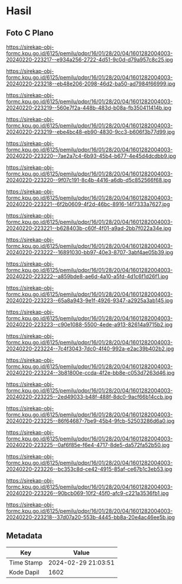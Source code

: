 # Hasil

## Foto C Plano

https://sirekap-obj-formc.kpu.go.id/6125/pemilu/pdpr/16/01/28/20/04/1601282004003-20240220-223217--e934a256-2722-4d51-9c0d-d79a957c8c25.jpg

https://sirekap-obj-formc.kpu.go.id/6125/pemilu/pdpr/16/01/28/20/04/1601282004003-20240220-223218--eb48e206-2098-46d2-ba50-ad7984f66999.jpg

https://sirekap-obj-formc.kpu.go.id/6125/pemilu/pdpr/16/01/28/20/04/1601282004003-20240220-223219--560e7f2a-448b-483d-b08a-fb350411414b.jpg

https://sirekap-obj-formc.kpu.go.id/6125/pemilu/pdpr/16/01/28/20/04/1601282004003-20240220-223219--ebe4bc48-eb90-4830-9cc3-b606f3b77d99.jpg

https://sirekap-obj-formc.kpu.go.id/6125/pemilu/pdpr/16/01/28/20/04/1601282004003-20240220-223220--7ae2a7c4-6b93-45b4-b677-4e45d4dcdbb9.jpg

https://sirekap-obj-formc.kpu.go.id/6125/pemilu/pdpr/16/01/28/20/04/1601282004003-20240220-223220--9f07c191-8c4b-4416-a6db-d5c852566f68.jpg

https://sirekap-obj-formc.kpu.go.id/6125/pemilu/pdpr/16/01/28/20/04/1601282004003-20240220-223221--6f2b0609-4f2d-46bc-8916-14f7333a7627.jpg

https://sirekap-obj-formc.kpu.go.id/6125/pemilu/pdpr/16/01/28/20/04/1601282004003-20240220-223221--b628403b-c60f-4f01-a9ad-2bb7f022a34e.jpg

https://sirekap-obj-formc.kpu.go.id/6125/pemilu/pdpr/16/01/28/20/04/1601282004003-20240220-223222--16891030-bb97-40e3-8707-3abf4ae05b39.jpg

https://sirekap-obj-formc.kpu.go.id/6125/pemilu/pdpr/16/01/28/20/04/1601282004003-20240220-223222--a859bde8-ae6d-4a10-a5fd-4d1c6f1d26f1.jpg

https://sirekap-obj-formc.kpu.go.id/6125/pemilu/pdpr/16/01/28/20/04/1601282004003-20240220-223223--65a8a943-9e1f-4926-9347-a2925a3ab145.jpg

https://sirekap-obj-formc.kpu.go.id/6125/pemilu/pdpr/16/01/28/20/04/1601282004003-20240220-223223--c90e1088-5500-4ede-a913-82614a9715b2.jpg

https://sirekap-obj-formc.kpu.go.id/6125/pemilu/pdpr/16/01/28/20/04/1601282004003-20240220-223224--7c4f3043-7dc0-4f40-992a-e2ac39b402b2.jpg

https://sirekap-obj-formc.kpu.go.id/6125/pemilu/pdpr/16/01/28/20/04/1601282004003-20240220-223224--3b81800e-ccda-4f2e-bb8e-c053d7263d46.jpg

https://sirekap-obj-formc.kpu.go.id/6125/pemilu/pdpr/16/01/28/20/04/1601282004003-20240220-223225--2ed49033-b48f-488f-8dc0-9acf66b14ccb.jpg

https://sirekap-obj-formc.kpu.go.id/6125/pemilu/pdpr/16/01/28/20/04/1601282004003-20240220-223225--86f64687-7be9-45b4-9fcb-52503286d6a0.jpg

https://sirekap-obj-formc.kpu.go.id/6125/pemilu/pdpr/16/01/28/20/04/1601282004003-20240220-223225--0af6f85e-f6e4-4717-8de5-da572fa52b50.jpg

https://sirekap-obj-formc.kpu.go.id/6125/pemilu/pdpr/16/01/28/20/04/1601282004003-20240220-223226--bc353c8d-ce42-4915-85af-ce67b1c3eb53.jpg

https://sirekap-obj-formc.kpu.go.id/6125/pemilu/pdpr/16/01/28/20/04/1601282004003-20240220-223226--90bcb069-10f2-45f0-afc9-c221a3536fb1.jpg

https://sirekap-obj-formc.kpu.go.id/6125/pemilu/pdpr/16/01/28/20/04/1601282004003-20240220-223218--37d07a20-553b-4445-bb8a-20e4ac46ee5b.jpg


## Metadata

| Key        | Value               |
| ---------- | ------------------- |
| Time Stamp | 2024-02-29 21:03:51 |
| Kode Dapil | 1602                |



